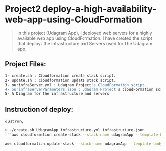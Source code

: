 # Project2 deploy-a-high-availability-web-app-using-CloudFormation


> In this project (Udagram App), I deployed web servers for a highly available web app using CloudFormation.
> I have created the script that deploys the infrastructure and Servers used for The Udagram app.

## Project Files:
```sh
1- create.sh : Cloudformation create stack script. 
2- update.sh : Cloudformation update stack script.
3- ourinfraServer.yml : Udagram Project's CloudFormation script.
4- ourinfraServerParameters.json : Udagram Project's CloudFormation script parameters.
5- A Diagram for the infrastructure and servers
```
## Instruction of deploy:
Just run;
```sh
> ./create.sh UdagramApp infrastructure.yml infrastructure.json
```aws cloudformation create-stack --stack-name udagramApp --template-body file://ourinfraServer.yml --parameters file://ourinfraServerParameters.json --capabilities CAPABILITY_NAMED_IAM

aws cloudformation update-stack --stack-name udagramApp --template-body file://ourinfraServer.yml --parameters file://ourinfraServerParameters.json --capabilities CAPABILITY_NAMED_IAM
